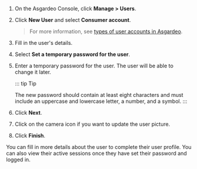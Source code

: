 1. On the Asgardeo Console, click **Manage > Users**.

2. Click **New User** and select **Consumer account**.
   > For more information, see [types of user accounts in Asgardeo](../../concepts/user-mgt/user-types.md).

3. Fill in the user's details.

4. Select **Set a temporary password for the user**.

5. Enter a temporary password for the user. The user will be able to change it later.

   ::: tip Tip

   The new password should contain at least eight characters and must include an uppercase and lowercase letter, a
   number, and a symbol.
   :::

6. Click **Next**.

6. Click on the camera icon if you want to update the user picture.

7. Click **Finish**.

You can fill in more details about the user to complete their user profile. You can also view their active sessions once
they have set their password and logged in. 